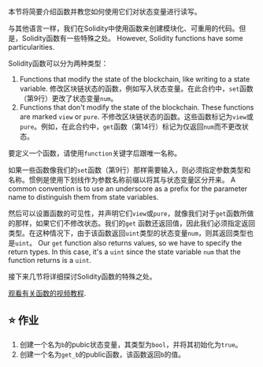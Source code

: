 本节将简要介绍函数并教您如何使用它们对状态变量进行读写。

与其他语言一样，我们在Solidity中使用函数来创建模块化、可重用的代码。但是，Solidity函数有一些特殊之处。 However, Solidity functions have some particularities.

Solidity函数可以分为两种类型：

1. Functions that modify the state of the blockchain, like writing to a state variable. 修改区块链状态的函数，例如写入状态变量。在此合约中，`set`函数（第9行）更改了状态变量`num`。
2. Functions that don't modify the state of the blockchain. These functions are marked `view` or `pure`. 不修改区块链状态的函数。这些函数标记为`view`或`pure`。例如，在此合约中，`get`函数（第14行）标记为仅返回`num`而不更改状态。

要定义一个函数，请使用`function`关键字后跟唯一名称。

如果一些函数像我们的`set`函数（第9行）那样需要输入，则必须指定参数类型和名称。惯例是使用下划线作为参数名称前缀以将其与状态变量区分开来。 A common convention is to use an underscore as a prefix for the parameter name to distinguish them from state variables.

然后可以设置函数的可见性，并声明它们`view`或`pure`，就像我们对于`get`函数所做的那样，如果它们不修改状态。我们的`get` 函数还返回值，因此我们必须指定返回类型。在这种情况下，由于该函数返回`uint`类型的状态变量`num`，则其返回类型也是`uint`。 Our `get` function also returns values, so we have to specify the return types. In this case, it's a `uint` since the state variable `num` that the function returns is a `uint`.

接下来几节将详细探讨Solidity函数的特殊之处。

<a href="https://www.youtube.com/watch?v=Mm6834AAY00" target="_blank">观看有关函数的视频教程</a>.

## ⭐️ 作业

1. 创建一个名为`b`的pubic状态变量，其类型为`bool`，并将其初始化为`true`。
2. 创建一个名为`get_b`的public函数，该函数返回`b`的值。
